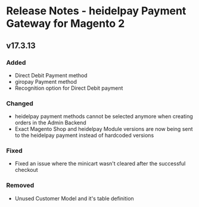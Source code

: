 # Release Notes - heidelpay Payment Gateway for Magento 2

## v17.3.13

### Added
- Direct Debit Payment method
- giropay Payment method
- Recognition option for Direct Debit payment

### Changed
- heidelpay payment methods cannot be selected anymore when creating orders in the Admin Backend
- Exact Magento Shop and heidelpay Module versions are now being sent to the heidelpay payment instead of hardcoded versions 

### Fixed
- Fixed an issue where the minicart wasn't cleared after the successful checkout

### Removed
- Unused Customer Model and it's table definition
